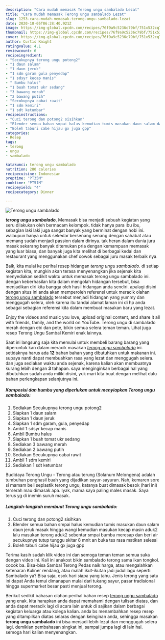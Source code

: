 ```yaml
---
description: "Cara mudah memasak Terong ungu sambalado Lezat"
title: "Cara mudah memasak Terong ungu sambalado Lezat"
slug: 1253-cara-mudah-memasak-terong-ungu-sambalado-lezat
date: 2020-10-05T06:28:40.921Z
image: https://img-global.cpcdn.com/recipes/76f9a9c5236c79bf/751x532cq70/terong-ungu-sambalado-foto-resep-utama.jpg
thumbnail: https://img-global.cpcdn.com/recipes/76f9a9c5236c79bf/751x532cq70/terong-ungu-sambalado-foto-resep-utama.jpg
cover: https://img-global.cpcdn.com/recipes/76f9a9c5236c79bf/751x532cq70/terong-ungu-sambalado-foto-resep-utama.jpg
author: Curtis Knight
ratingvalue: 4.1
reviewcount: 6
recipeingredient:
- "Secukupnya terong ungu potong2"
- "1 daun salam"
- "1 daun jeruk"
- "1 sdm garam gula penyedap"
- "1 sdsyr kecap manis"
- " Bumbu halus"
- "1 buah tomat ukr sedang"
- "3 bawang merah"
- "2 bawang putih"
- "Secukupnya cabai rawit"
- "1 sdm kemiri"
- "1 sdt ketumbar"
recipeinstructions:
- "Cuci terong dan potong2 sisihkan"
- "Blender semua bahan smpai halus kemudian tumis masukan daun salam daun jeruk masak hingga wangi kemudian masukan kecap masin aduk2 lalu masukan terong aduk2 sebentar smpai bumbu meresap dan beri air secukupnya tutup tunggu skitar 8 mnit an buka tes rasa matikan selesai"
- "Boleh taburi cabe hijau gx juga gpp"
categories:
- Resep
tags:
- terong
- ungu
- sambalado

katakunci: terong ungu sambalado 
nutrition: 280 calories
recipecuisine: Indonesian
preptime: "PT35M"
cooktime: "PT51M"
recipeyield: "4"
recipecategory: Dinner

---
```



![Terong ungu sambalado](https://img-global.cpcdn.com/recipes/76f9a9c5236c79bf/751x532cq70/terong-ungu-sambalado-foto-resep-utama.jpg)

<b><i>terong ungu sambalado</i></b>, Memasak bisa menjadi sebuah kegiatan yang seru dilakukan oleh bermacam kelompok. tidak hanya para ibu ibu, sebagian laki laki juga sangat banyak yang berminat dengan hobi ini. walaupun hanya untuk sekedar bersenang senang dengan sahabat atau memang sudah menjadi passion dalam dirinya. tak heran dalam dunia juru masak sekarang banyak ditemukan pria dengan kemampuan memasak yang luar biasa, dan banyak juga kita melihat di berbagai kedai dan restaurant yang menggunakan chef cowok sebagai juru masak terbaik nya.

Baik, kita mulai ke perihal resep hidangan <i>terong ungu sambalado</i>. di setiap kegiatan kita, mungkin akan terasa menyenangkan jika sejenak kita menyediakan sedikit waktu untuk memasak terong ungu sambalado ini. dengan keberhasilan kita dalam mengolah hidangan tersebut, bisa menjadikan diri kita bangga oleh hasil hidangan anda sendiri. apalagi disini dengan situs ini anda akan memperoleh referensi untuk meracik olahan <u>terong ungu sambalado</u> tersebut menjadi hidangan yang yummy dan menggugah selera, oleh karena itu tandai alamat laman ini di hp anda sebagai sebagian referensi kita dalam membuat masakan baru yang lezat.

Enjoy the videos and music you love, upload original content, and share it all with friends, family, and the world on YouTube. Terong ungu di sambalado merah dengan ebi dan pete, bikin semua selera teman teman. Lihat juga resep Terong Ungu Sambal Kemiri enak lainnya.


Saat ini langsung saja kita memulai untuk membeli barang barang yang diperuntuk kan dalam meracik masakan <u><i>terong ungu sambalado</i></u> ini. setidaknya harus ada <b>12</b> bahan bahan yang dibutuhkan untuk makanan ini. supaya nanti dapat membuahkan rasa yang lezat dan menggugah selera. dan juga sediakan waktu anda sejenak, karena kalian akan membuatnya kurang lebih dengan <b>3</b> tahapan. saya menginginkan berbagai hal yang dibutuhkan sudah anda miliki disini, yuk mari kita buat dengan melihat dulu bahan perlengkapan selanjutnya ini.

<!--inarticleads1-->

##### Komposisi dan bumbu yang diperlukan untuk menyiapkan Terong ungu sambalado:

1. Sediakan Secukupnya terong ungu potong2
1. Siapkan 1 daun salam
1. Siapkan 1 daun jeruk
1. Siapkan 1 sdm garam, gula, penyedap
1. Ambil 1 sdsyr kecap manis
1. Ambil  Bumbu halus
1. Siapkan 1 buah tomat ukr sedang
1. Sediakan 3 bawang merah
1. Sediakan 2 bawang putih
1. Sediakan Secukupnya cabai rawit
1. Ambil 1 sdm kemiri
1. Sediakan 1 sdt ketumbar


Budidaya Terong Ungu - Terong atau terung (Solanum Melongena) adalah tumbuhan penghasil buah yang dijadikan sayur-sayuran. Nah, kemaren sore si mamam beli seplastik terong ungu, katanya buat dimasak besok (hari ini) terserah mau dimasak apa. Iyak, mama saya paling males masak. Saya terus yg di inemin suruh masak. 

<!--inarticleads2-->

##### Langkah-langkah membuat Terong ungu sambalado:

1. Cuci terong dan potong2 sisihkan
1. Blender semua bahan smpai halus kemudian tumis masukan daun salam daun jeruk masak hingga wangi kemudian masukan kecap masin aduk2 lalu masukan terong aduk2 sebentar smpai bumbu meresap dan beri air secukupnya tutup tunggu skitar 8 mnit an buka tes rasa matikan selesai
1. Boleh taburi cabe hijau gx juga gpp


Terima kasih sudah klik video ini dan semoga teman teman semua suka dengan video ini. Kali ini anakost bikin sambalado terong sama ikan tongkol. cocok ba. Bisa-bisa Sambal Terong Pedas naik harga, atau mengalahkan ketenaran Kuliner rendang, atau malah ikut-ikutan jadi judul lagu seperti Sambalado ya? Bisa saja, esok hari siapa yang tahu. Jenis terong yang satu ini dapat Anda temui dimanapun mulai dari tukang sayur, pasar tradisional hingga supermarket besar pasti menjual terong. 

Berikut sedikit bahasan olahan perihal bahan resep <u>terong ungu sambalado</u> yang enak. kita harapkan anda dapat memahami dengan tulisan diatas, dan anda dapat meracik lagi di acara lain untuk di sajikan dalam berbagai kegiatan keluarga atau kolega kalian. anda bs menambahkan resep resep yang ditampilkan diatas selaras dengan keinginan anda, sehingga masakan <b>terong ungu sambalado</b> ini bisa menjadi lebih lezat dan menggugah selera lagi. demikian pembahasan singkat ini, sampai jumpa lagi di lain hal. semoga hari kalian menyenangkan.

